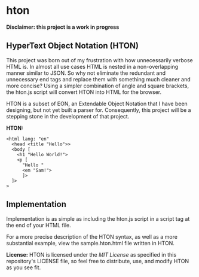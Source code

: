 # hton
**Disclaimer: this project is a work in progress**

## HyperText Object Notation (HTON)

This project was born out of my frustration with how unnecessarily verbose HTML is. 
In almost all use cases HTML is nested in a non-overlapping manner similar to JSON. 
So why not eliminate the redundant and unnecessary end tags and replace them with something much cleaner and more concise?
Using a simpler combination of angle and square brackets, the hton.js script will convert HTON into HTML for the browser.

HTON is a subset of EON, an Extendable Object Notation that I have been designing, but not yet built a parser for.
Consequently, this project will be a stepping stone in the development of that project. 

**HTON:**
```
<html lang: "en"
  <head <title "Hello">>
  <body [
    <h1 "Hello World!">
    <p [
      "Hello "
      <em "Sam!">
      ]>
  ]>
>
```

## Implementation
Implementation is as simple as including the hton.js script in a script tag at the end of your HTML file.

For a more precise description of the HTON syntax, as well as a more substantial example, view the sample.hton.html file written in HTON.

**License:**
HTON is licensed under the _MIT License_ as specified in this repository's LICENSE file, so feel free to distribute, use, and modify HTON as you see fit.